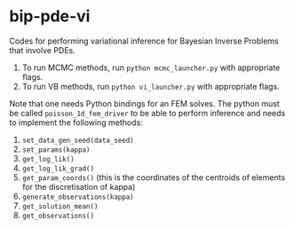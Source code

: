 # bip-pde-vi
Codes for performing variational inference for Bayesian Inverse Problems that involve PDEs.

1. To run MCMC methods, run `python mcmc_launcher.py` with appropriate flags.
2. To run VB methods, run `python vi_launcher.py` with appropriate flags.

Note that one needs Python bindings for an FEM solves. The python must be called `poisson_1d_fem_driver` to be able to perform inference and needs to implement the following methods:
1. `set_data_gen_seed(data_seed)`
2. `set_params(kappa)`
3. `get_log_lik()`
4. `get_log_lik_grad()`
5. `get_param_coords()` (this is the coordinates of the centroids of elements for the discretisation of kappa)
6. `generate_observations(kappa)`
7. `get_solution_mean()`
8. `get_observations()`
